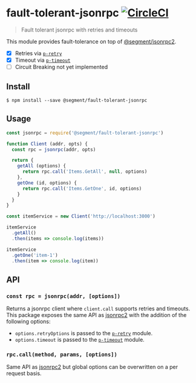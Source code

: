 # fault-tolerant-jsonrpc [![CircleCI](https://circleci.com/gh/segmentio/fault-tolerant-jsonrpc.svg?style=svg&circle-token=9924e7270d858226e8489267037e8d363c6af5ff)](https://circleci.com/gh/segmentio/fault-tolerant-jsonrpc)

> Fault tolerant jsonrpc with retries and timeouts

This module provides fault-tolerance on top of [@segment/jsonrpc2](github.com/segmentio/jsonrpc2.js).

- [x] Retries via [`p-retry`](https://github.com/sindresorhus/p-retry)
- [x] Timeout via [`p-timeout`](https://github.com/sindresorhus/p-timeout)
- [ ] Circuit Breaking not yet implemented

## Install

```
$ npm install --save @segment/fault-tolerant-jsonrpc
```

## Usage

```js
const jsonrpc = require('@segment/fault-tolerant-jsonrpc')

function Client (addr, opts) {
  const rpc = jsonrpc(addr, opts)

  return {
    getAll (options) {
      return rpc.call('Items.GetAll', null, options)
    },
    getOne (id, options) {
      return rpc.call('Items.GetOne', id, options)
    }
  }
}

const itemService = new Client('http://localhost:3000')

itemService
  .getAll()
  .then(items => console.log(items))

itemService
  .getOne('item-1')
  .then(item => console.log(item))
```

## API

### `const rpc = jsonrpc(addr, [options])`

Returns a jsonrpc client where `client.call` supports retries and timeouts. This
package exposes the same API as [jsonrpc2](https://github.com/segmentio/jsonrpc2.js)
with the addition of the following options:

- `options.retryOptions` is passed to the [`p-retry`](https://github.com/sindresorhus/p-retry#options) module.
- `options.timeout` is passed to the [`p-timeout`](https://github.com/sindresorhus/p-timeout) module.

### `rpc.call(method, params, [options])`

Same API as [jsonrpc2](https://github.com/segmentio/jsonrpc2.js) but global options can be overwritten on a per request basis.
